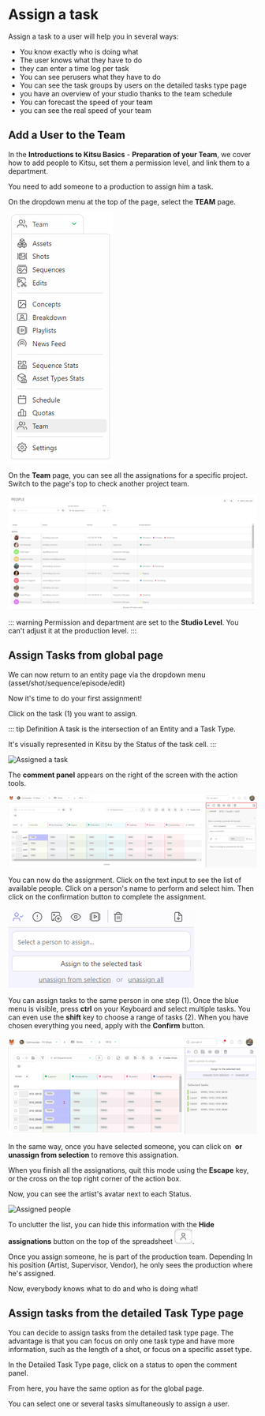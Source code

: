# Assign a task
Assign a task to a user will help you in several ways:
- You know exactly who is doing what
- The user knows what they have to do
- they can enter a time log per task
- You can see perusers what they have to do
- You can see the task groups by users on the detailed tasks type page
- you have an overview of your studio thanks to the team schedule
- You can forecast the speed of your team
- you can see the real speed of your team


## Add a User to the Team

In the **Introductions to Kitsu Basics** - **Preparation of your Team**, we cover how to add people to Kitsu, set them a permission level, and link them to a department.

You need to add someone to a production to assign him a task.

On the dropdown menu at the top of the page, select the **TEAM** page.

![Drop down menu team](../img/getting-started/drop_down_menu_team.png)

On the **Team** page, you can see all the assignations for a specific project.
Switch to the page's top to check another project team.

![Team page](../img/getting-started/team_page.png)

::: warning
Permission and department are set to the **Studio Level**.
You can't adjust it at the production level.
:::


## Assign Tasks from global page

We can now return to an entity page via the dropdown menu (asset/shot/sequence/episode/edit)


Now it's time to do your first assignment!

Click on the task (1) you want to assign.

::: tip Definition
A task is the intersection of an Entity and a Task Type.

It's visually represented in Kitsu by the Status of the task cell.
:::

![Assigned a task](../img/getting-started/task_assigned.png)

The **comment panel** appears on the right of the screen with the action tools.

![Blue menu](../img/getting-started/blue_menu.png)

You can now do the assignment. Click on the text input to see
the list of available people. Click on a person's name to perform and select
him. Then click on the confirmation button to complete the assignment.

![Selected people](../img/getting-started/select_people.png)

You can assign tasks to the same person in one step (1). Once the blue menu is visible, press **ctrl** on your Keyboard and select
multiple tasks. You can even use the **shift** key to choose a range of tasks
(2). When you have chosen everything you need, apply with the **Confirm**
button.

![Assigned multiple people](../img/getting-started/assigned_multiple.png)


In the same way, once you have selected someone, you can click on
 **or unassign from selection** to remove this assignation.

When you finish all the assignations, quit this mode using the **Escape** key,
or the cross on the top right corner of the action box.

Now, you can see the artist's avatar next to each Status.

![Assigned people](../img/getting-started/assignation.png)

To unclutter the list, you can hide this information with the **Hide
assignations** button on the top of the spreadsheet ![Hide assignations](../img/getting-started/hide_assignation.png).

Once you assign someone, he is part of the production team. Depending
In his position (Artist, Supervisor, Vendor), he only sees the production where
he's assigned.

Now, everybody knows what to do and who is doing what!

## Assign tasks from the detailed Task Type page

You can decide to assign tasks from the detailed task type page.
The advantage is that you can focus on only one task type and have more information, such as the length of a shot, or focus on a specific asset type.

In the Detailed Task Type page, click on a status to open the comment panel.

From here, you have the same option as for the global page.

You can select one or several tasks simultaneously to assign a user.


